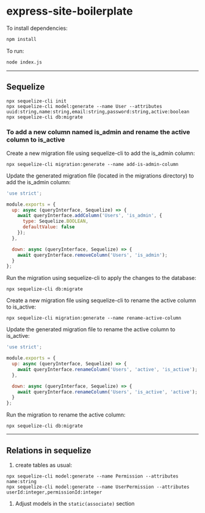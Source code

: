 # express-site-boilerplate

To install dependencies:

```bash
npm install
```

To run:

```bash
node index.js
```

---

## Sequelize

```shell
npx sequelize-cli init
npx sequelize-cli model:generate --name User --attributes uuid:string,name:string,email:string,password:string,active:boolean
npx sequelize-cli db:migrate
```

### To add a new column named is_admin and rename the active column to is_active

Create a new migration file using sequelize-cli to add the is_admin column:

```shell
npx sequelize-cli migration:generate --name add-is-admin-column
```

Update the generated migration file (located in the migrations directory) to add the is_admin column:

```js
'use strict';

module.exports = {
  up: async (queryInterface, Sequelize) => {
    await queryInterface.addColumn('Users', 'is_admin', {
      type: Sequelize.BOOLEAN,
      defaultValue: false
    });
  },

  down: async (queryInterface, Sequelize) => {
    await queryInterface.removeColumn('Users', 'is_admin');
  }
};
```

Run the migration using sequelize-cli to apply the changes to the database:

```shell
npx sequelize-cli db:migrate
```

Create a new migration file using sequelize-cli to rename the active column to is_active:

```shell
npx sequelize-cli migration:generate --name rename-active-column
```

Update the generated migration file to rename the active column to is_active:

```js
'use strict';

module.exports = {
  up: async (queryInterface, Sequelize) => {
    await queryInterface.renameColumn('Users', 'active', 'is_active');
  },

  down: async (queryInterface, Sequelize) => {
    await queryInterface.renameColumn('Users', 'is_active', 'active');
  }
};
```

Run the migration to rename the active column:

```shell
npx sequelize-cli db:migrate
```

---

## Relations in sequelize

1. create tables as usual:
```shell
npx sequelize-cli model:generate --name Permission --attributes name:string
npx sequelize-cli model:generate --name UserPermission --attributes userId:integer,permissionId:integer
```
1. Adjust models in the `static(associate)` section